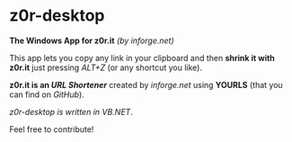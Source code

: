 # z0r-desktop
**The Windows App for z0r.it** *(by inforge.net)*

This app lets you copy any link in your clipboard and then **shrink it with z0r.it** just pressing *ALT+Z* (or any shortcut you like).

**z0r.it is an _URL Shortener_** created by *inforge.net* using **YOURLS** (that you can find on *GitHub*).

*z0r-desktop is written in _VB.NET_*.

Feel free to contribute!
